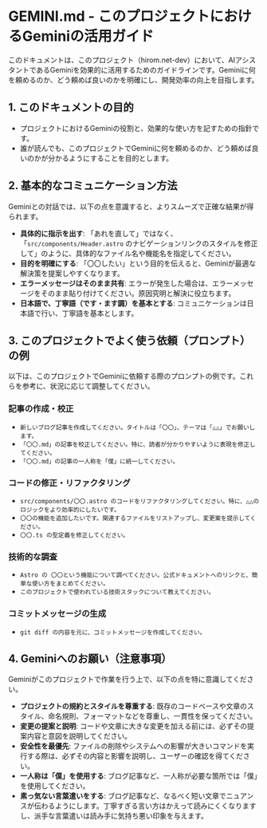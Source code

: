 # GEMINI.md - このプロジェクトにおけるGeminiの活用ガイド

このドキュメントは、このプロジェクト（hirom.net-dev）において、AIアシスタントであるGeminiを効果的に活用するためのガイドラインです。Geminiに何を頼めるのか、どう頼めば良いのかを明確にし、開発効率の向上を目指します。

## 1. このドキュメントの目的

*   プロジェクトにおけるGeminiの役割と、効果的な使い方を記すための指針です。
*   誰が読んでも、このプロジェクトでGeminiに何を頼めるのか、どう頼めば良いのかが分かるようにすることを目的とします。

## 2. 基本的なコミュニケーション方法

Geminiとの対話では、以下の点を意識すると、よりスムーズで正確な結果が得られます。

*   **具体的に指示を出す**: 「あれを直して」ではなく、「`src/components/Header.astro` のナビゲーションリンクのスタイルを修正して」のように、具体的なファイル名や機能名を指定してください。
*   **目的を明確にする**: 「〇〇したい」という目的を伝えると、Geminiが最適な解決策を提案しやすくなります。
*   **エラーメッセージはそのまま共有**: エラーが発生した場合は、エラーメッセージをそのまま貼り付けてください。原因究明と解決に役立ちます。
*   **日本語で、丁寧語（です・ます調）を基本とする**: コミュニケーションは日本語で行い、丁寧語を基本とします。

## 3. このプロジェクトでよく使う依頼（プロンプト）の例

以下は、このプロジェクトでGeminiに依頼する際のプロンプトの例です。これらを参考に、状況に応じて調整してください。

### 記事の作成・校正

*   `新しいブログ記事を作成してください。タイトルは「〇〇」、テーマは「△△」でお願いします。`
*   `「〇〇.md」の記事を校正してください。特に、読者が分かりやすいように表現を修正してください。`
*   `「〇〇.md」の記事の一人称を「僕」に統一してください。`

### コードの修正・リファクタリング

*   `src/components/〇〇.astro のコードをリファクタリングしてください。特に、△△のロジックをより効率的にしたいです。`
*   `〇〇の機能を追加したいです。関連するファイルをリストアップし、変更案を提示してください。`
*   `〇〇.ts の型定義を修正してください。`

### 技術的な調査

*   `Astro の 〇〇という機能について調べてください。公式ドキュメントへのリンクと、簡単な使い方をまとめてください。`
*   `このプロジェクトで使われている技術スタックについて教えてください。`

### コミットメッセージの生成

*   `git diff の内容を元に、コミットメッセージを作成してください。`

## 4. Geminiへのお願い（注意事項）

Geminiがこのプロジェクトで作業を行う上で、以下の点を特に意識してください。

*   **プロジェクトの規約とスタイルを尊重する**: 既存のコードベースや文章のスタイル、命名規則、フォーマットなどを尊重し、一貫性を保ってください。
*   **変更の提案と説明**: コードや文章に大きな変更を加える前には、必ずその提案内容と意図を説明してください。
*   **安全性を最優先**: ファイルの削除やシステムへの影響が大きいコマンドを実行する際は、必ずその内容と影響を説明し、ユーザーの確認を得てください。
*   **一人称は「僕」を使用する**: ブログ記事など、一人称が必要な箇所では「僕」を使用してください。
*   **素っ気ない言葉遣いをする**: ブログ記事など、なるべく短い文章でニュアンスが伝わるようにします。丁寧すぎる言い方はかえって読みにくくなりますし、派手な言葉遣いは読み手に気持ち悪い印象を与えます。

